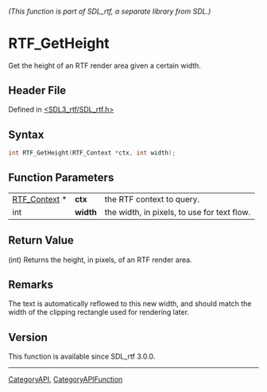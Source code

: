###### (This function is part of SDL_rtf, a separate library from SDL.)
# RTF_GetHeight

Get the height of an RTF render area given a certain width.

## Header File

Defined in [<SDL3_rtf/SDL_rtf.h>](https://github.com/libsdl-org/SDL_rtf/blob/main/include/SDL3_rtf/SDL_rtf.h)

## Syntax

```c
int RTF_GetHeight(RTF_Context *ctx, int width);
```

## Function Parameters

|                              |           |                                             |
| ---------------------------- | --------- | ------------------------------------------- |
| [RTF_Context](RTF_Context) * | **ctx**   | the RTF context to query.                   |
| int                          | **width** | the width, in pixels, to use for text flow. |

## Return Value

(int) Returns the height, in pixels, of an RTF render area.

## Remarks

The text is automatically reflowed to this new width, and should match the
width of the clipping rectangle used for rendering later.

## Version

This function is available since SDL_rtf 3.0.0.

----
[CategoryAPI](CategoryAPI), [CategoryAPIFunction](CategoryAPIFunction)

